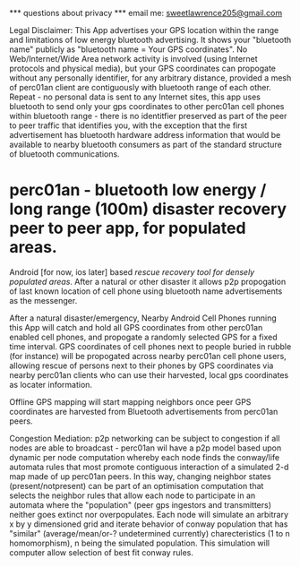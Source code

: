 

*** questions about privacy *** email me: sweetlawrence205@gmail.com

Legal Disclaimer: This App advertises your GPS location within the range and limitations of low energy bluetooth advertising. It shows your "bluetooth name" publicly as "bluetooth name = Your GPS coordinates". No Web/Internet/Wide Area network activity is involved (using Internet protocols and physical media), but your GPS coordinates can propogate without any personally identifier, for any arbitrary distance, provided a mesh of perc01an client are contiguously with bluetooth range of each other. Repeat - no personal data is sent to any Internet sites, this app uses bluetooth to send only your gps coordinates to other perc01an cell phones within bluetooth range - there is no identitfier preserved as part of the peer to peer traffic that identifies you, with the exception that the first advertisement has bluetooth hardware address information that would be available to nearby bluetooth consumers as part of the standard structure of bluetooth communications.



# perc01an - bluetooth low energy / long range (100m) disaster recovery peer to peer app, for populated areas.


Android [for now, ios later] based *rescue recovery tool for densely populated areas*. After a natural or other disaster it allows p2p propogation of last known location of cell phone using bluetooth name advertisements as the messenger.

After a natural disaster/emergency, Nearby Android Cell Phones running this App will catch and hold all GPS coordinates from other perc01an enabled cell phones, and propogate a randomly selected GPS for a fixed time interval. GPS coordinates of cell phones next to people buried in rubble (for instance) will be propogated across nearby perc01an cell phone users, allowing rescue of persons next to their phones by GPS coordinates via nearby perc01an clients who can use their harvested, local gps coordinates as locater information.

Offline GPS mapping will start mapping neighbors once peer GPS coordinates are harvested from Bluetooth advertisements from perc01an peers.

Congestion Mediation:
p2p networking can be subject to congestion if all nodes are able to broadcast - perc01an wil have a p2p model based upon dynamic per node computation whereby each node finds the conway/life automata rules that most promote contiguous interaction of a simulated 2-d map made of up perc01an peers. In this way, changing neighbor states (present/notpresent) can be part of an optimisation computation that selects the neighbor rules that allow each node to participate in an automata where the "population" (peer gps ingestors and transmitters) neither goes extinct nor overpopulates. Each node will simulate an arbitrary x by y dimensioned grid and iterate behavior of conway population that has "similar" (average/mean/or-? undetermined currently) charecteristics (1 to n homomorphism), n being the simulated population. This simulation will computer allow selection of best fit conway rules.      
